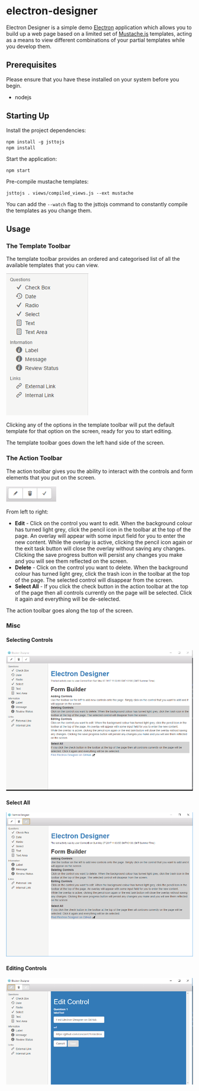 # electron-designer

Electron Designer is a simple demo [Electron](https://electron.atom.io/) application which allows you to build up a web page based on a limited set of [Mustache.js](https://github.com/janl/mustache.js) templates, acting as a means to view different combinations of your partial templates while you develop them.

## Prerequisites
Please ensure that you have these installed on your system before you begin.
-   nodejs

## Starting Up

Install the project dependencies:
```
npm install -g jsttojs
npm install
```

Start the application:
```
npm start
```

Pre-compile mustache templates:
```
jsttojs . views/compiled_views.js --ext mustache
```
You can add the ```--watch``` flag to the jsttojs command to constantly compile the templates as you change them.

## Usage

### The Template Toolbar

The template toolbar provides an ordered and categorised list of all the available templates that you can view.

![template-toolbar](images/template-toolbar.PNG)

Clicking any of the options in the template toolbar will put the default template for that option on the screen, ready for you to start editing.

The template toolbar goes down the left hand side of the screen.

### The Action Toolbar

The action toolbar gives you the ability to interact with the controls and form elements that you put on the screen.

![action-toolbar](images/action-toolbar.PNG)

From left to right:

*   **Edit** - Click on the control you want to edit.  When the background colour has turned light grey, click the pencil icon in the toolbar at the top of the page.  An overlay will appear with some input field for you to enter the new content.  While the overlay is active, clicking the pencil icon again or the exit task button will close the overlay without saving any changes.  Clicking the save progress button will persist any changes you make and you will see them reflected on the screen.
*   **Delete** - Click on the control you want to delete.  When the background colour has turned light grey, click the trash icon in the toolbar at the top of the page.  The selected control will disappear from the screen.
*   **Select All** - If you click the check button in the action toolbar at the top of the page then all controls currently on the page will be selected.  Click it again and everything will be de-selected.

The action toolbar goes along the top of the screen.

### Misc

#### Selecting Controls

![selecting-controls](images/selecting.PNG)

#### Select All

![select-all](images/select-all.PNG)

#### Editing Controls

![editing](images/editing.PNG)

